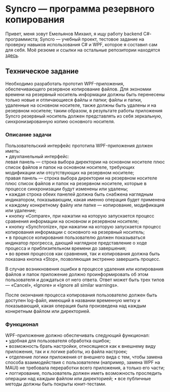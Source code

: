 # Syncro — программа резервного копирования  
  
Привет, меня зовут Емельянов Михаил, я ищу работу backend C#-программиста; Syncro — учебный проект, тестовое задание на проверку навыков использования C# и WPF, которое я составил сам для себя. Моё резюме и ссылки на остальные репозитории находятся [здесь](https://github.com/amaargiru/coverletter).  

## Техническое задание  

Необходимо разработать прототип WPF-приложения, обеспечивающего резервное копирование файлов. Для экономии времени на резервный носитель информации должны быть перенесены только новые и отличающиеся файлы и папки; файлы и папки, удаленные на основном носителе, также должны быть удалены и на резервном носителе; таким образом, в результате работы приложения Syncro резервный носитель должен представлять из себя зеркальную, синхронизированную копию основного носителя.  
  
### Описание задачи  
  
Пользовательский интерфейс прототипа WPF-приложения должен иметь:  
• двухпанельный интерфейс:  
левая панель — строка выбора директории на основном носителе плюс список файлов и папок на основном носителе, требующих модификации или отсутствующих на резервном носителе;  
правая панель — строка выбора директории на резервном носителе плюс список файлов и папок на резервном носителе, которые в процессе синхронизации будут изменены или удалены;  
• каждая строка обеих панелей должна быть снабжена наглядным индикатором, показывающим, какая именно операция будет применена к каждому конкретному файлу или папке — копирование, модификация или удаление;  
• кнопку «Compare», при нажатии на которую запускается процесс сравнения информации на основном и резервном носителе;  
• кнопку «Synchronize», при нажатии на которую запускается процесс копирования информации с основного на резервный носитель;  
• в процессе копирования пользователю должен показываться индикатор прогресса, дающий наглядное представление о ходе процесса и приблизительном времени до завершения;  
• во время процессов как сравнения, так и копирования должна быть показана кнопка «Stop», позволяющая экстренно завершить процесс.  

В случае возникновения ошибки в процессе удаления или копирования файлов и папок приложение должно проинформировать об этом пользователя и дождаться от него ответа. Ответ может быть трех типов — «Cancel», «Ignore» и «Ignore all similar warnings».  
  
После окончания процесса копирования пользователю должен быть доступен log-файл, имеющий в названии временную метку и показывающий, какая операция была произведена над каждым конкретным файлом или директорией.  
  
### Функционал  
  
WPF-приложение должно обеспечивать следующий функционал:  
• удобная для пользователя обработка ошибок;  
• возможность брать настройки, относящиеся как к внешнему виду приложения, так и к логике работы, из файла настроек;  
• отделение логики приложения от внешнего вида с тем, чтобы замена способа взаимодействия с пользователем (например, замена WPF на MAUI) не требовала переработки всего приложения, а только его части;  
• логгирование, пользователь должен иметь возможность проследить операции над каждым файлом или директорией;
• все публичные методы должны быть покрыты юнит-тестами.  
